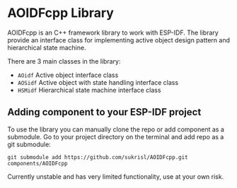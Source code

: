 # AOIDFcpp Library

AOIDFcpp is an C++ framework library to work with ESP-IDF. The library provide an interface class for implementing active object design pattern and hierarchical state machine.

There are 3 main classes in the library:
- `AOidf` Active object interface class
- `AOSidf` Active object with state handling interface class
- `HSMidf` Hierarchical state machine interface class

## Adding component to your ESP-IDF project
To use the library you can manually clone the repo or add component as a submodule. Go to your project directory on the terminal and add repo as a git submodule:
```
git submodule add https://github.com/sukrisl/AOIDFcpp.git components/AOIDFcpp
```

Currently unstable and has very limited functionality, use at your own risk.
